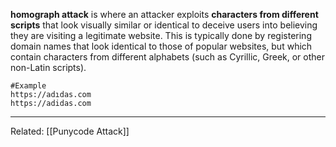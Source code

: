 **homograph attack** is where an attacker exploits **characters from different scripts** that look visually similar or identical to deceive users into believing they are visiting a legitimate website. This is typically done by registering domain names that look identical to those of popular websites, but which contain characters from different alphabets (such as Cyrillic, Greek, or other non-Latin scripts).
```http
#Example
https://adıdas.com
https://adidas.com
```
---
Related: [[Punycode Attack]]